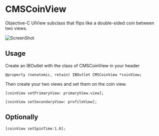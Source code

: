 CMSCoinView
===========

Objective-C UIView subclass that flips like a double-sided coin between two views.

![ScreenShot](https://raw.github.com/ClaudeSutterlin/CMSCoinView/master/CMSCoinView.gif)


## Usage
Create an IBOutlet with the class of CMSCoinView in your header

`@property (nonatomic, retain) IBOutlet CMSCoinView *coinView;`

Then create your two views and set them on the coin view.

`[coinView setPrimaryView: primaryView.view];`

 `[coinView setSecondaryView: profileView];`


## Optionally

 `[coinView setSpinTime:1.0];`
